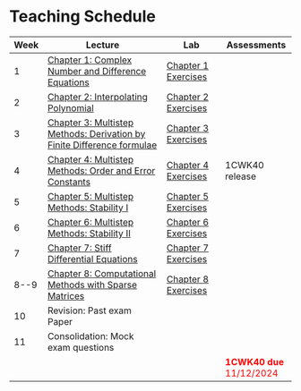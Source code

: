 # Teaching Schedule

| Week | Lecture | Lab| Assessments | 
|----|--------|---------| ----------|
|  1   | [Chapter 1: Complex Number and Difference Equations](chap01:complexNumber) | [Chapter 1 Exercises](chap01:exercises) |
|  2   | [Chapter 2: Interpolating Polynomial](chap02:interpolating)                | [Chapter 2 Exercises](chap02:exercises) |
|  3   | [Chapter 3: Multistep Methods: Derivation by Finite Difference formulae](chap:derivation) |   [Chapter 3 Exercises](chap:derivation:exercises)  |
|  4   | [Chapter 4: Multistep Methods: Order and Error Constants](chap:errorConstant) |   [Chapter 4 Exercises](chap:errorConstant:exercise)  | 1CWK40 release |
|  5   | [Chapter 5: Multistep Methods: Stability I](chap:stability1)               | [Chapter 5 Exercises](chap:stability1:exercise)  |
|  6   | [Chapter 6: Multistep Methods: Stability II](chap:stability2)              | [Chapter 6 Exercises](chap:stability2:exercise) |
|  7   | [Chapter 7: Stiff Differential Equations](chap:stiff)                      | [Chapter 7 Exercises](chap:stiff:exercise)  |
| 8--9 | [Chapter 8: Computational Methods with Sparse Matrices](chap:sparseMatrix) | [Chapter 8 Exercises](chap:sparseMatrix:exercise) | 
| 10   | Revision: Past exam Paper                                                  |                                         |  
| 11   | Consolidation: Mock exam questions                                         |                                         |   |
|    |                                           |                                         |  <span style="color:red">**1CWK40 due**<br>11/12/2024</span>  |
